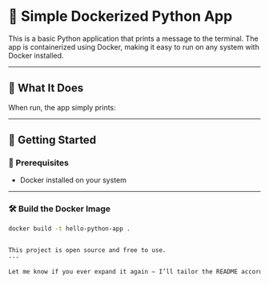 # 🐳 Simple Dockerized Python App

This is a basic Python application that prints a message to the terminal. The app is containerized using Docker, making it easy to run on any system with Docker installed.

---

## 📝 What It Does

When run, the app simply prints:


---

## 🚀 Getting Started

### 🔧 Prerequisites

- Docker installed on your system

---

### 🛠 Build the Docker Image

```bash
docker build -t hello-python-app .


This project is open source and free to use.
---

Let me know if you ever expand it again — I’ll tailor the README accordingly.


